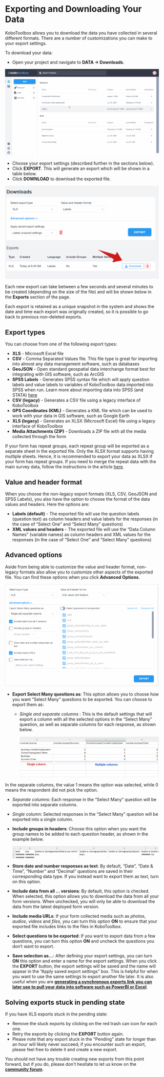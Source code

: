 # Exporting and Downloading Your Data

KoboToolbox allows you to download the data you have collected in several
different formats. There are a number of customizations you can make to your
export settings.

To download your data:

- Open your project and navigate to **DATA -> Downloads**.

![Navigating to the Dowloads screen](images/export_download/data_downloads.gif)

- Choose your export settings (described further in the sections below).
- Click **EXPORT**. This will generate an export which will be shown in a table
  below.
- Click **DOWNLOAD** to download the exported file.

![Download screen](images/export_download/download.png)

<section class="note">

Each new export can take between a few seconds and several minutes to be created
(depending on the size of the file) and will be shown below in the **Exports**
section of the page.

Each export is retained as a unique snapshot in the system and shows the date
and time each export was originally created, so it is possible to go back to
previous non-deleted exports.

</section>

## Export types

You can choose from one of the following export types:

- **XLS** - Microsoft Excel file
- **CSV** - Comma Separated Values file. This file type is great for importing
  into almost any data management software, such as databases
- **GeoJSON** - Open standard geospatial data interchange format best for
  integrating with GIS software, such as ArcGIS
- **SPSS Labels** - Generates SPSS syntax file which will apply question labels
  and value labels to variables of KoboToolbox data imported into SPSS when run.
  Learn more about importing data into SPSS (and STATA)
  [here](https://support.kobotoolbox.org/converting_to_spss_and_stata.md)
- **CSV (legacy)** - Generates a CSV file using a legacy interface of
  KoboToolbox
- **GPS Coordinates (KML)** - Generates a KML file which can be used to work
  with your data in GIS software, such as Google Earth
- **XLS (legacy)** - Generates an XLSX (Microsoft Excel) file using a legacy
  interface of KoboToolbox
- **Media Attachments (ZIP)** - Downloads a ZIP file with all the media
  collected through the form

<p class="note">If your form has repeat groups, each repeat group will be exported as a separate
sheet in the exported file. Only the XLSX format supports having multiple
sheets. Hence, it is recommended to export your data as XLSX if your form has
repeat groups. If you need to merge the repeat data with the main survey data,
follow the instructions in the article
<a href="https://support.kobotoolbox.org/merging_dataset_excel_power_query.html">here</a>.</p>

## Value and header format

When you choose the non-legacy export formats (XLS, CSV, GeoJSON and SPSS
Labels), you also have the option to choose the format of the data values and
headers. Here the options are:

- **Labels (default)** - The exported file will use the question labels
  (question text) as column headers and value labels for the responses (in the
  case of “Select One” and “Select Many” questions)
- **XML values and headers** - The exported file will use the “Data Column
  Names” (variable names) as column headers and XML values for the responses (in
  the case of “Select One” and “Select Many” questions)

## Advanced options

Aside from being able to customize the value and header format, non-legacy
formats also allow you to customize other aspects of the exported file. You can
find these options when you click **Advanced Options**.

![Download Settings](images/export_download/download_settings.png)

- **Export Select Many questions as**: This option allows you to choose how you
  want “Select Many” questions to be exported. You can choose to export them as:

  - _Single and separate columns_ : This is the default settings that will
    export a column with all the selected options in the “Select Many” question,
    as well as separate columns for each response, as shown below.

    ![Download Settings](images/export_download/select_many_options.png)

In the separate columns, the value 1 means the option was selected, while 0
means the respondent did not pick the option.

- _Separate columns_: Each response in the “Select Many” question will be
  exported into separate columns.
- _Single column_: Selected responses in the “Select Many” question will be
  exported into a single column.
- **Include groups in headers**: Choose this option when you want the group
  names to be added to each question header, as shown in the example below.

  ![Download Settings](images/export_download/group_headers.png)

- **Store date and number responses as text**: By default, “Date”, “Date &
  Time”, “Number” and “Decimal” questions are saved in their corresponding data
  type. If you instead want to export them as text, turn on this option.
- **Include data from all … versions**: By default, this option is checked. When
  selected, this option allows you to download the data from all your form
  versions. When unchecked, you will only be able to download the data from the
  latest deployed form version.
- **Include media URLs**: If your form collected media such as _photos_,
  _audios_, _videos_ and _files_, you can turn this option **ON** to ensure that
  your exported file includes links to the files in KoboToolbox.
- **Select questions to be exported**: If you want to export data from a few
  questions, you can turn this option **ON** and uncheck the questions you don’t
  want to export.
- **Save selection as…**: After defining your export settings, you can turn
  **ON** this option and enter a name for the export settings. When you click
  the **EXPORT** button, the export settings will be saved and the name will
  appear in the “Apply saved export settings” box. This is helpful for when you
  want to use the same settings to export another file later. It is also useful
  when you are
  **[generating a synchronous exports link you can later use to pull your data into software such as PowerBI or Excel](synchronous_exports.md)**.

## Solving exports stuck in pending state

If you have XLS exports stuck in the pending state:

- Remove the stuck exports by clicking on the red trash can icon for each one.
- Retry the exports by clicking the **EXPORT** button again.
- Please note that any export stuck in the "Pending" state for longer than an
  hour will likely never succeed; if you encounter such an export, please feel
  free to delete it and create a new export.

You should not have any trouble creating new exports from this point forward,
but if you do, please don't hesitate to let us know on the
**[community forum](https://community.kobotoolbox.org/)**.
